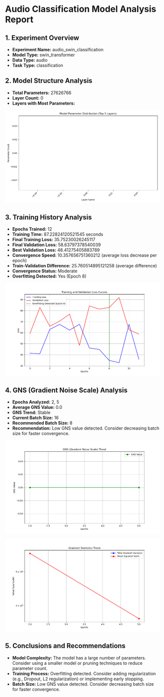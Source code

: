 # Audio Classification Model Analysis Report

## 1. Experiment Overview

- **Experiment Name:** audio_swin_classification
- **Model Type:** swin_transformer
- **Data Type:** audio
- **Task Type:** classification

## 2. Model Structure Analysis

- **Total Parameters:** 27626766
- **Layer Count:** 0
- **Layers with Most Parameters:**

![Model Parameter Distribution](model_params_distribution.png)

## 3. Training History Analysis

- **Epochs Trained:** 12
- **Training Time:** 87.22824120521545 seconds
- **Final Training Loss:** 35.75230026245117
- **Final Validation Loss:** 58.63797378540039
- **Best Validation Loss:** 48.41275405883789
- **Convergence Speed:** 10.357656751360212 (average loss decrease per epoch)
- **Train-Validation Difference:** 25.760514895121258 (average difference)
- **Convergence Status:** Moderate
- **Overfitting Detected:** Yes (Epoch 8)

![Training and Validation Loss Curves](training_loss_curve.png)

## 4. GNS (Gradient Noise Scale) Analysis

- **Epochs Analyzed:** 2, 5
- **Average GNS Value:** 0.0
- **GNS Trend:** Stable
- **Current Batch Size:** 16
- **Recommended Batch Size:** 8
- **Recommendation:** Low GNS value detected. Consider decreasing batch size for faster convergence.

![GNS Trend](gns_trend.png)

![Gradient Statistics Trend](gradient_stats.png)

## 5. Conclusions and Recommendations

- **Model Complexity:** The model has a large number of parameters. Consider using a smaller model or pruning techniques to reduce parameter count.
- **Training Process:** Overfitting detected. Consider adding regularization (e.g., Dropout, L2 regularization) or implementing early stopping.
- **Batch Size:** Low GNS value detected. Consider decreasing batch size for faster convergence.
